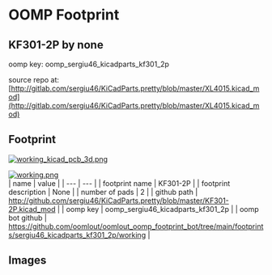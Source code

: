 # OOMP Footprint  
## KF301-2P  by none  
  
oomp key: oomp_sergiu46_kicadparts_kf301_2p  
  
source repo at: [http://gitlab.com/sergiu46/KiCadParts.pretty/blob/master/XL4015.kicad_mod](http://gitlab.com/sergiu46/KiCadParts.pretty/blob/master/XL4015.kicad_mod)  
## Footprint  
  
[![working_kicad_pcb_3d.png](working_kicad_pcb_3d_600.png)](working_kicad_pcb_3d.png)  
  
[![working.png](working_600.png)](working.png)  
| name | value | 
| --- | --- | 
| footprint name | KF301-2P | 
| footprint description | None | 
| number of pads | 2 | 
| github path | http://github.com/sergiu46/KiCadParts.pretty/blob/master/KF301-2P.kicad_mod | 
| oomp key | oomp_sergiu46_kicadparts_kf301_2p | 
| oomp bot github | https://github.com/oomlout/oomlout_oomp_footprint_bot/tree/main/footprints/sergiu46_kicadparts_kf301_2p/working | 
## Images  
